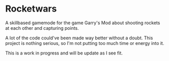 # Rocketwars
A skillbased gamemode for the game Garry's Mod about shooting rockets at each other and capturing points. 

A lot of the code could've been made way better without a doubt. This project is nothing serious, so I'm not putting too much time or energy into it.

This is a work in progress and will be update as I see fit.

